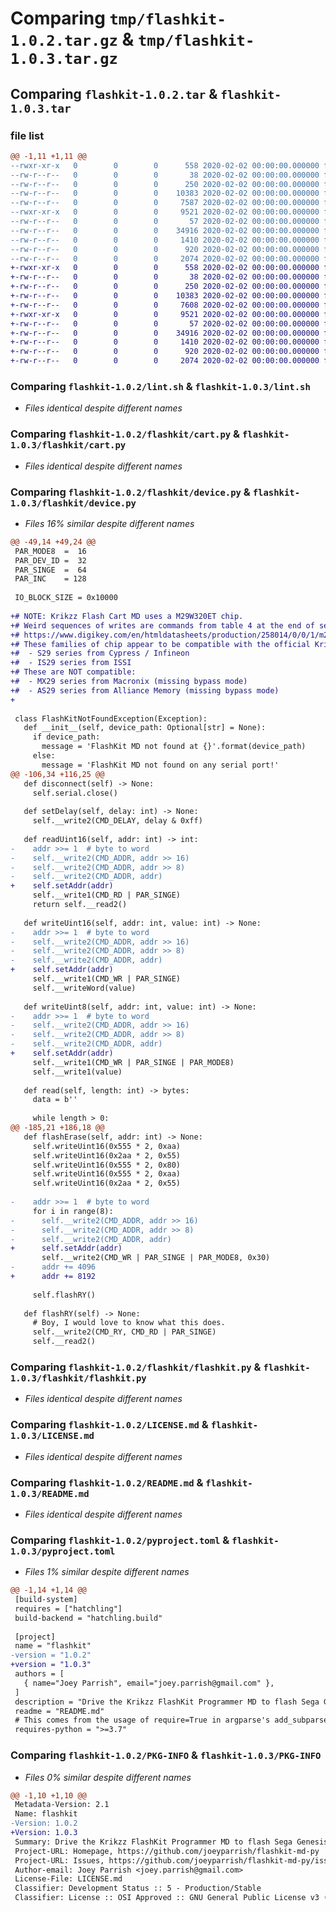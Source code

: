 # Comparing `tmp/flashkit-1.0.2.tar.gz` & `tmp/flashkit-1.0.3.tar.gz`

## Comparing `flashkit-1.0.2.tar` & `flashkit-1.0.3.tar`

### file list

```diff
@@ -1,11 +1,11 @@
--rwxr-xr-x   0        0        0      558 2020-02-02 00:00:00.000000 flashkit-1.0.2/lint.sh
--rw-r--r--   0        0        0       38 2020-02-02 00:00:00.000000 flashkit-1.0.2/requirements.txt
--rw-r--r--   0        0        0      250 2020-02-02 00:00:00.000000 flashkit-1.0.2/flashkit/__init__.py
--rw-r--r--   0        0        0    10383 2020-02-02 00:00:00.000000 flashkit-1.0.2/flashkit/cart.py
--rw-r--r--   0        0        0     7587 2020-02-02 00:00:00.000000 flashkit-1.0.2/flashkit/device.py
--rwxr-xr-x   0        0        0     9521 2020-02-02 00:00:00.000000 flashkit-1.0.2/flashkit/flashkit.py
--rw-r--r--   0        0        0       57 2020-02-02 00:00:00.000000 flashkit-1.0.2/.gitignore
--rw-r--r--   0        0        0    34916 2020-02-02 00:00:00.000000 flashkit-1.0.2/LICENSE.md
--rw-r--r--   0        0        0     1410 2020-02-02 00:00:00.000000 flashkit-1.0.2/README.md
--rw-r--r--   0        0        0      920 2020-02-02 00:00:00.000000 flashkit-1.0.2/pyproject.toml
--rw-r--r--   0        0        0     2074 2020-02-02 00:00:00.000000 flashkit-1.0.2/PKG-INFO
+-rwxr-xr-x   0        0        0      558 2020-02-02 00:00:00.000000 flashkit-1.0.3/lint.sh
+-rw-r--r--   0        0        0       38 2020-02-02 00:00:00.000000 flashkit-1.0.3/requirements.txt
+-rw-r--r--   0        0        0      250 2020-02-02 00:00:00.000000 flashkit-1.0.3/flashkit/__init__.py
+-rw-r--r--   0        0        0    10383 2020-02-02 00:00:00.000000 flashkit-1.0.3/flashkit/cart.py
+-rw-r--r--   0        0        0     7608 2020-02-02 00:00:00.000000 flashkit-1.0.3/flashkit/device.py
+-rwxr-xr-x   0        0        0     9521 2020-02-02 00:00:00.000000 flashkit-1.0.3/flashkit/flashkit.py
+-rw-r--r--   0        0        0       57 2020-02-02 00:00:00.000000 flashkit-1.0.3/.gitignore
+-rw-r--r--   0        0        0    34916 2020-02-02 00:00:00.000000 flashkit-1.0.3/LICENSE.md
+-rw-r--r--   0        0        0     1410 2020-02-02 00:00:00.000000 flashkit-1.0.3/README.md
+-rw-r--r--   0        0        0      920 2020-02-02 00:00:00.000000 flashkit-1.0.3/pyproject.toml
+-rw-r--r--   0        0        0     2074 2020-02-02 00:00:00.000000 flashkit-1.0.3/PKG-INFO
```

### Comparing `flashkit-1.0.2/lint.sh` & `flashkit-1.0.3/lint.sh`

 * *Files identical despite different names*

### Comparing `flashkit-1.0.2/flashkit/cart.py` & `flashkit-1.0.3/flashkit/cart.py`

 * *Files identical despite different names*

### Comparing `flashkit-1.0.2/flashkit/device.py` & `flashkit-1.0.3/flashkit/device.py`

 * *Files 16% similar despite different names*

```diff
@@ -49,14 +49,24 @@
 PAR_MODE8  =  16
 PAR_DEV_ID =  32
 PAR_SINGE  =  64
 PAR_INC    = 128
 
 IO_BLOCK_SIZE = 0x10000
 
+# NOTE: Krikzz Flash Cart MD uses a M29W320ET chip.
+# Weird sequences of writes are commands from table 4 at the end of section 4:
+# https://www.digikey.com/en/htmldatasheets/production/258014/0/0/1/m29w320db-m29w320dt
+# These families of chip appear to be compatible with the official Krikzz carts:
+#  - S29 series from Cypress / Infineon
+#  - IS29 series from ISSI
+# These are NOT compatible:
+#  - MX29 series from Macronix (missing bypass mode)
+#  - AS29 series from Alliance Memory (missing bypass mode)
+
 
 class FlashKitNotFoundException(Exception):
   def __init__(self, device_path: Optional[str] = None):
     if device_path:
       message = 'FlashKit MD not found at {}'.format(device_path)
     else:
       message = 'FlashKit MD not found on any serial port!'
@@ -106,34 +116,25 @@
   def disconnect(self) -> None:
     self.serial.close()
 
   def setDelay(self, delay: int) -> None:
     self.__write2(CMD_DELAY, delay & 0xff)
 
   def readUint16(self, addr: int) -> int:
-    addr >>= 1  # byte to word
-    self.__write2(CMD_ADDR, addr >> 16)
-    self.__write2(CMD_ADDR, addr >> 8)
-    self.__write2(CMD_ADDR, addr)
+    self.setAddr(addr)
     self.__write1(CMD_RD | PAR_SINGE)
     return self.__read2()
 
   def writeUint16(self, addr: int, value: int) -> None:
-    addr >>= 1  # byte to word
-    self.__write2(CMD_ADDR, addr >> 16)
-    self.__write2(CMD_ADDR, addr >> 8)
-    self.__write2(CMD_ADDR, addr)
+    self.setAddr(addr)
     self.__write1(CMD_WR | PAR_SINGE)
     self.__writeWord(value)
 
   def writeUint8(self, addr: int, value: int) -> None:
-    addr >>= 1  # byte to word
-    self.__write2(CMD_ADDR, addr >> 16)
-    self.__write2(CMD_ADDR, addr >> 8)
-    self.__write2(CMD_ADDR, addr)
+    self.setAddr(addr)
     self.__write1(CMD_WR | PAR_SINGE | PAR_MODE8)
     self.__write1(value)
 
   def read(self, length: int) -> bytes:
     data = b''
 
     while length > 0:
@@ -185,21 +186,18 @@
   def flashErase(self, addr: int) -> None:
     self.writeUint16(0x555 * 2, 0xaa)
     self.writeUint16(0x2aa * 2, 0x55)
     self.writeUint16(0x555 * 2, 0x80)
     self.writeUint16(0x555 * 2, 0xaa)
     self.writeUint16(0x2aa * 2, 0x55)
 
-    addr >>= 1  # byte to word
     for i in range(8):
-      self.__write2(CMD_ADDR, addr >> 16)
-      self.__write2(CMD_ADDR, addr >> 8)
-      self.__write2(CMD_ADDR, addr)
+      self.setAddr(addr)
       self.__write2(CMD_WR | PAR_SINGE | PAR_MODE8, 0x30)
-      addr += 4096
+      addr += 8192
 
     self.flashRY()
 
   def flashRY(self) -> None:
     # Boy, I would love to know what this does.
     self.__write2(CMD_RY, CMD_RD | PAR_SINGE)
     self.__read2()
```

### Comparing `flashkit-1.0.2/flashkit/flashkit.py` & `flashkit-1.0.3/flashkit/flashkit.py`

 * *Files identical despite different names*

### Comparing `flashkit-1.0.2/LICENSE.md` & `flashkit-1.0.3/LICENSE.md`

 * *Files identical despite different names*

### Comparing `flashkit-1.0.2/README.md` & `flashkit-1.0.3/README.md`

 * *Files identical despite different names*

### Comparing `flashkit-1.0.2/pyproject.toml` & `flashkit-1.0.3/pyproject.toml`

 * *Files 1% similar despite different names*

```diff
@@ -1,14 +1,14 @@
 [build-system]
 requires = ["hatchling"]
 build-backend = "hatchling.build"
 
 [project]
 name = "flashkit"
-version = "1.0.2"
+version = "1.0.3"
 authors = [
   { name="Joey Parrish", email="joey.parrish@gmail.com" },
 ]
 description = "Drive the Krikzz FlashKit Programmer MD to flash Sega Genesis carts from the command-line."
 readme = "README.md"
 # This comes from the usage of require=True in argparse's add_subparsers()
 requires-python = ">=3.7"
```

### Comparing `flashkit-1.0.2/PKG-INFO` & `flashkit-1.0.3/PKG-INFO`

 * *Files 0% similar despite different names*

```diff
@@ -1,10 +1,10 @@
 Metadata-Version: 2.1
 Name: flashkit
-Version: 1.0.2
+Version: 1.0.3
 Summary: Drive the Krikzz FlashKit Programmer MD to flash Sega Genesis carts from the command-line.
 Project-URL: Homepage, https://github.com/joeyparrish/flashkit-md-py
 Project-URL: Issues, https://github.com/joeyparrish/flashkit-md-py/issues
 Author-email: Joey Parrish <joey.parrish@gmail.com>
 License-File: LICENSE.md
 Classifier: Development Status :: 5 - Production/Stable
 Classifier: License :: OSI Approved :: GNU General Public License v3 (GPLv3)
```

